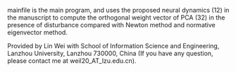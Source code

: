 mainfile is the main program, and uses the proposed neural dynamics (12) in the manuscript to compute the orthogonal weight vector of PCA (32) in the presence of disturbance compared with Newton method and normative eigenvector method.

Provided by Lin Wei with School of Information Science and Engineering, Lanzhou University, Lanzhou 730000, China (If you have any question, please contact me at weil20_AT_lzu.edu.cn).